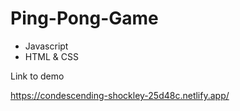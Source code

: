 # Ping-Pong-Game

 - Javascript
 - HTML & CSS

Link to demo

https://condescending-shockley-25d48c.netlify.app/
